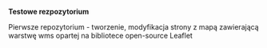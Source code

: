 **Testowe rezpozytorium**

Pierwsze repozytorium - tworzenie, modyfikacja strony z mapą zawierającą warstwę wms opartej na bibliotece open-source Leaflet

